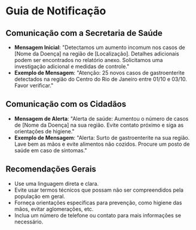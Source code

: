 # Guia de Notificação

## Comunicação com a Secretaria de Saúde

- **Mensagem Inicial**: "Detectamos um aumento incomum nos casos de [Nome da Doença] na região de [Localização]. Detalhes adicionais podem ser encontrados no relatório anexo. Solicitamos uma investigação adicional e medidas de controle."
- **Exemplo de Mensagem**: "Atenção: 25 novos casos de gastroenterite detectados na região do Centro do Rio de Janeiro entre 01/10 e 03/10. Favor verificar."

## Comunicação com os Cidadãos

- **Mensagem de Alerta**: "Alerta de saúde: Aumentou o número de casos de [Nome da Doença] na sua região. Evite contato próximo e siga as orientações de higiene."
- **Exemplo de Mensagem**: "Alerta: Surto de gastroenterite na sua região. Lave bem as mãos e evite alimentos não cozidos. Procure um posto de saúde em caso de sintomas."

## Recomendações Gerais

- Use uma linguagem direta e clara.
- Evite usar termos técnicos que possam não ser compreendidos pela população em geral.
- Forneça orientações específicas para prevenção, como higiene das mãos, evitar aglomerações, etc.
- Inclua um número de telefone ou contato para mais informações se necessário.
